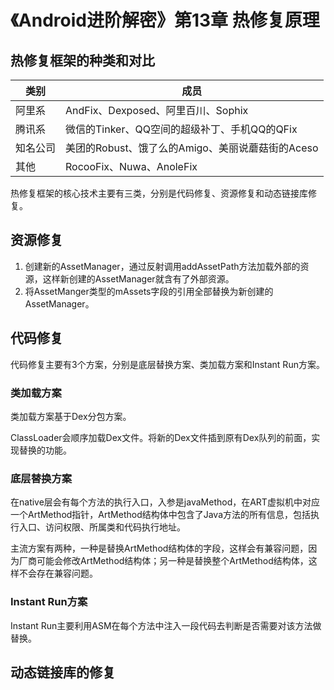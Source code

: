 # 《Android进阶解密》第13章 热修复原理

## 热修复框架的种类和对比

|类别|成员|
|-|-|
|阿里系|AndFix、Dexposed、阿里百川、Sophix|
|腾讯系|微信的Tinker、QQ空间的超级补丁、手机QQ的QFix|
|知名公司|美团的Robust、饿了么的Amigo、美丽说蘑菇街的Aceso|
|其他|RocooFix、Nuwa、AnoleFix|

热修复框架的核心技术主要有三类，分别是代码修复、资源修复和动态链接库修复。

## 资源修复

1. 创建新的AssetManager，通过反射调用addAssetPath方法加载外部的资源，这样新创建的AssetManager就含有了外部资源。
2. 将AssetManger类型的mAssets字段的引用全部替换为新创建的AssetManager。

## 代码修复

代码修复主要有3个方案，分别是底层替换方案、类加载方案和Instant Run方案。

### 类加载方案

类加载方案基于Dex分包方案。

ClassLoader会顺序加载Dex文件。将新的Dex文件插到原有Dex队列的前面，实现替换的功能。

### 底层替换方案

在native层会有每个方法的执行入口，入参是javaMethod，在ART虚拟机中对应一个ArtMethod指针，ArtMethod结构体中包含了Java方法的所有信息，包括执行入口、访问权限、所属类和代码执行地址。

主流方案有两种，一种是替换ArtMethod结构体的字段，这样会有兼容问题，因为厂商可能会修改ArtMethod结构体；另一种是替换整个ArtMethod结构体，这样不会存在兼容问题。

### Instant Run方案

Instant Run主要利用ASM在每个方法中注入一段代码去判断是否需要对该方法做替换。

## 动态链接库的修复